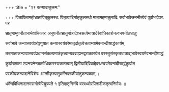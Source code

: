 +++
title = "२९ कन्यादातुक्रमः"

+++
पितापितामहोभ्रातापितृकुलस्थः पितृव्यादिर्मातृकुलस्थो मातामहमातुलादिः सर्वाभावेजननीत्येवं पूर्वाभावेपरः परः

भ्रातृणामुपनीतानामेवाधिकारः अनुपनीतभ्रातुर्मात्रादेश्चसत्वेमात्रादेरेवाधिकारोनत्वनपनीतभ्रातुः

सर्वाभावे कन्यास्वयंवरंवृणुयात कन्यास्वयंवरेमातृर्दातृत्वेचताभ्यामेवनान्दीश्राद्धंकार्यम्

तत्रमाताकन्यावास्वयंप्रधानसंकल्पमात्रंकृत्वान्यदब्राह्मनद्वराकारयेत वरस्तुसंस्कृतभ्रात्राद्यभावेस्वयमेवनान्दीश्राद्धं

कुर्यान्नमाता उपनयनेनकर्माधिकारस्यजातत्वात् द्वितीयादिविवाहेवरःस्वयमेवनांदीश्राद्धंकुर्यात

परकीयकन्यादानेविशेषः आत्मीकृत्यसुवर्णेनपरकीयांतुकन्यकाम् ।

धर्मेणविधिनादानमसगोत्रेपियुज्यते १ इतिदातृनिर्णये वरवध्वोरपिनांदीकतृत्वनिर्णयः ॥
